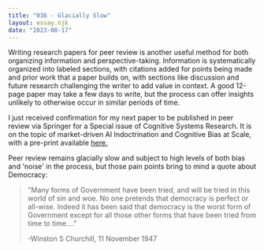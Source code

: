 ```yaml
---
title: "036 - Glacially Slow"
layout: essay.njk
date: "2023-08-17"
---
```


Writing research papers for peer review is another useful method for both organizing information and perspective-taking. Information is systematically organized into labeled sections, with citations added for points being made and prior work that a paper builds on, with sections like discussion and future research challenging the writer to add value in context. A good 12-page paper may take a few days to write, but the process can offer insights unlikely to otherwise occur in similar periods of time.

I just received confirmation for my next paper to be published in peer review via Springer for a Special issue of Cognitive Systems Research. It is on the topic of market-driven AI Indoctrination and Cognitive Bias at Scale, with a pre-print available [here.](https://www.researchgate.net/publication/369691463_Automated_Bias_and_Indoctrination_at_Scale_Is_All_You_Need)

Peer review remains glacially slow and subject to high levels of both bias and 'noise' in the process, but those pain points bring to mind a quote about Democracy:

> "Many forms of Government have been tried, and will be tried in this world of sin and woe. No one pretends that democracy is perfect or all-wise. Indeed it has been said that democracy is the worst form of Government except for all those other forms that have been tried from time to time...." 
> 
> -Winston S Churchill, 11 November 1947
